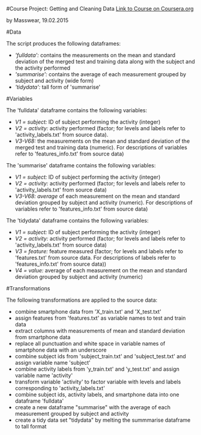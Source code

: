 #Course Project: Getting and Cleaning Data
[Link to Course on Coursera.org](class.coursera.org/getdata-011)

by Masswear, 19.02.2015


#Data

The script produces the following dataframes:

- *'fulldata':* contains the measurements on the mean and standard deviation of the merged test and training data along with the subject and the activity performed
- *'summarise':* contains the average of each measurement grouped by subject and activity (wide form)
- *'tidydata':* tall form of 'summarise'

#Variables

The 'fulldata' dataframe contains the following variables:

- *V1 = subject:* ID of subject performing the activity (integer)
- *V2 = activity:* activity performed (factor; for levels and labels refer to 'activity_labels.txt' from source data).
- *V3-V68:* the measurements on the mean and standard deviation of the merged test and training data (numeric). For descriptions of variables refer to 'features_info.txt' from source data)

The 'summarise' dataframe contains the following variables:

- *V1 = subject:* ID of subject performing the activity (integer)
- *V2 = activity:* activity performed (factor; for levels and labels refer to 'activity_labels.txt' from source data)
- *V3-V68: average* of each measurement on the mean and standard deviation grouped by subject and activity (numeric). For descriptions of variables refer to 'features_info.txt' from source data)

The 'tidydata' dataframe contains the following variables:

- *V1 = subject:* ID of subject performing the activity (integer)
- *V2 = activity:* activity performed (factor; for levels and labels refer to 'activity_labels.txt' from source data)
- *V3 = feature:* feature measured (factor; for levels and labels refer to 'features.txt' from source data. For descriptions of labels refer to 'features_info.txt' from source data))
- *V4 = value:* average of each measurement on the mean and standard deviation grouped by subject and activity (numeric)

#Transformations

The following transformations are applied to the source data:

- combine smartphone data from 'X_train.txt' and 'X_test.txt' 
- assign features from 'features.txt' as variable names to test and train data
- extract columns with measurements of mean and standard deviation from smartphone data
- replace all punctuation and white space in variable names of smartphone data with an underscore
- combine subject ids from 'subject_train.txt' and 'subject_test.txt' and assign variable name 'subject'
- combine activity labels from 'y_train.txt' and 'y_test.txt' and assign variable name 'activity'
- transform variable 'activity' to factor variable with levels and labels corresponding to 'activity_labels.txt'
- combine subject ids, activity labels, and smartphone data into one dataframe 'fulldata'
- create a new dataframe "summarise" with the average of each measurement grouped by subject and activity
- create a tidy data set "tidydata" by melting the summmarise dataframe to tall format